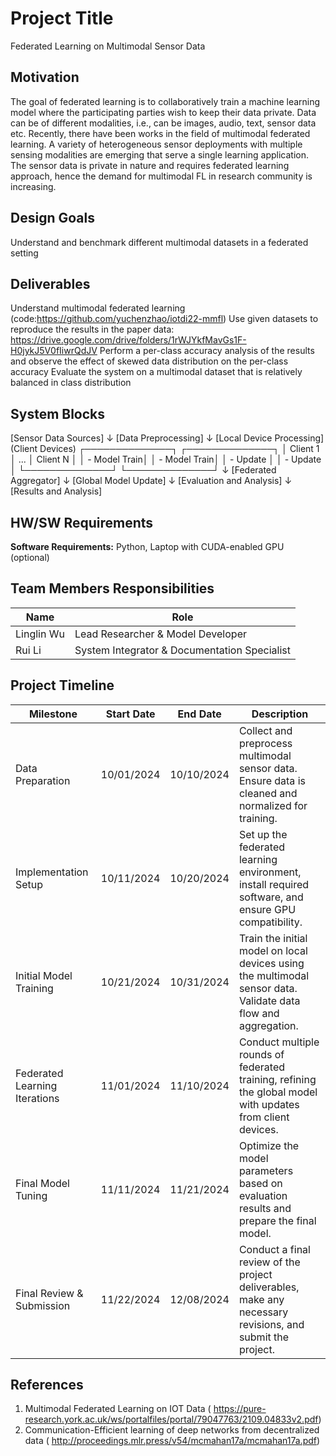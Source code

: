 # Project Title
Federated Learning on Multimodal Sensor Data

## Motivation
The goal of federated learning is to collaboratively train a machine learning model
where the participating parties wish to keep their data private. Data can be of different modalities,
i.e., can be images, audio, text, sensor data etc. Recently, there have been works in the field of
multimodal federated learning. A variety of heterogeneous sensor deployments with multiple
sensing modalities are emerging that serve a single learning application. The sensor data is private
in nature and requires federated learning approach, hence the demand for multimodal FL in
research community is increasing.

## Design Goals
Understand and benchmark different multimodal datasets in a federated setting

## Deliverables
Understand multimodal federated learning (code:https://github.com/yuchenzhao/iotdi22-mmfl)
Use given datasets to reproduce the results in the paper data: https://drive.google.com/drive/folders/1rWJYkfMavGs1F-H0jykJ5V0fIiwrQdJV
Perform a per-class accuracy analysis of the results and observe the effect of skewed data distribution on the per-class accuracy
Evaluate the system on a multimodal dataset that is relatively balanced in class distribution

## System Blocks
   [Sensor Data Sources]
            ↓
    [Data Preprocessing]
            ↓
    [Local Device Processing]
          (Client Devices)
  ┌──────────────┐         ┌──────────────┐
  │ Client 1     │  ...    │ Client N     │
  │ - Model Train│         │ - Model Train│
  │ - Update     │         │ - Update     │
  └──────────────┘         └──────────────┘
            ↓
     [Federated Aggregator]
            ↓
       [Global Model Update]
            ↓
     [Evaluation and Analysis]
            ↓
       [Results and Analysis]


## HW/SW Requirements

**Software Requirements:**
Python, Laptop with CUDA-enabled GPU (optional)

## Team Members Responsibilities
| Name       | Role               |
|------------|---------------------|
| Linglin Wu | Lead Researcher & Model Developer  |
| Rui Li     | System Integrator & Documentation Specialist   |


## Project Timeline
| Milestone  | Start Date | End Date | Description              |
|------------|------------|----------|--------------------------|
| Data Preparation    | 10/01/2024 | 10/10/2024 | Collect and preprocess multimodal sensor data. Ensure data is cleaned and normalized for training.          |
| Implementation Setup    | 10/11/2024 | 10/20/2024 | Set up the federated learning environment, install required software, and ensure GPU compatibility.          |
| Initial Model Training    | 10/21/2024 | 10/31/2024 | Train the initial model on local devices using the multimodal sensor data. Validate data flow and aggregation.              |
| Federated Learning Iterations    | 11/01/2024 | 11/10/2024 | Conduct multiple rounds of federated training, refining the global model with updates from client devices.              |
| Final Model Tuning    | 11/11/2024 | 11/21/2024 | Optimize the model parameters based on evaluation results and prepare the final model.              |
| Final Review & Submission    | 11/22/2024 | 12/08/2024 | Conduct a final review of the project deliverables, make any necessary revisions, and submit the project.|

## References
1. Multimodal Federated Learning on IOT Data ( https://pure-research.york.ac.uk/ws/portalfiles/portal/79047763/2109.04833v2.pdf)
2. Communication-Efficient learning of deep networks from decentralized data ( http://proceedings.mlr.press/v54/mcmahan17a/mcmahan17a.pdf)
